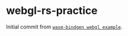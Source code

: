# webgl-rs-practice
Initial commit from [`wasm-bindgen webgl example`](https://github.com/rustwasm/wasm-bindgen/tree/master/examples/webgl).
